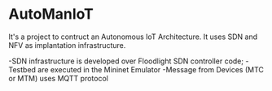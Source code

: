 # AutoManIoT
It's a project to contruct an Autonomous IoT Architecture.
It uses SDN and NFV as implantation infrastructure.

-SDN infrastructure is developed over Floodlight SDN controller code;
-Testbed are executed in the Mininet Emulator
-Message from Devices (MTC or MTM) uses MQTT protocol
